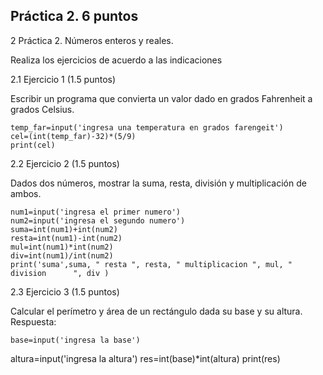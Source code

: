 ## Práctica 2. 6 puntos
2 Práctica 2. Números enteros y reales.

Realiza los ejercicios de acuerdo a las indicaciones

2.1 Ejercicio 1 (1.5 puntos)

Escribir un programa que convierta un valor dado en grados Fahrenheit a grados
Celsius.

    temp_far=input('ingresa una temperatura en grados farengeit')
    cel=(int(temp_far)-32)*(5/9)
    print(cel)


2.2 Ejercicio 2 (1.5 puntos)

Dados dos números, mostrar la suma, resta, división y multiplicación de
ambos.

    num1=input('ingresa el primer numero')
    num2=input('ingresa el segundo numero')
    suma=int(num1)+int(num2)
    resta=int(num1)-int(num2)
    mul=int(num1)*int(num2)
    div=int(num1)/int(num2)
    print('suma',suma, " resta ", resta, " multiplicacion ", mul, " division      ", div )

2.3 Ejercicio 3 (1.5 puntos)

Calcular el perímetro y área de un rectángulo dada su base y su altura.
Respuesta:

    base=input('ingresa la base')
altura=input('ingresa la altura')
res=int(base)*int(altura)
print(res)


